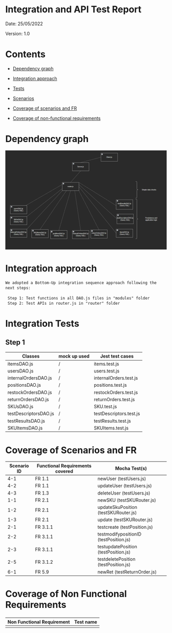 # Integration and API Test Report

Date: 25/05/2022

Version: 1.0

# Contents

- [Dependency graph](#dependency_graph)

- [Integration approach](#integration)

- [Tests](#tests)

- [Scenarios](#scenarios)

- [Coverage of scenarios and FR](#scenario-coverage)
- [Coverage of non-functional requirements](#nfr-coverage)



# Dependency graph 

![Dependency_Graph](docs/DependencyGraph.PNG)
     
# Integration approach
    
    We adopted a Bottom-Up integration sequence approach following the next steps:

     Step 1: Test functions in all DAO.js files in "modules" folder
     Step 2: Test APIs in router.js in "router" folder


#  Integration Tests


## Step 1
| Classes  | mock up used |Jest test cases |
|--|--|--|
|itemsDAO.js|/|items.test.js|
|usersDAO.js|/|users.test.js|
|internalOrdersDAO.js|/|internalOrders.test.js|
|positionsDAO.js|/|positions.test.js|
|restockOrdersDAO.js|/|restockOrders.test.js|
|returnOrdersDAO.js|/|returnOrders.test.js|
|SKUsDAO.js|/|SKU.test.js|
|testDescriptorsDAO.js|/|testDescriptors.test.js|
|testResultsDAO.js|/|testResults.test.js|
|SKUItemsDAO.js|/|SKUItems.test.js|


# Coverage of Scenarios and FR

| Scenario ID | Functional Requirements covered | Mocha  Test(s) | 
| ----------- | ------------------------------- | -------------------------| 
| 4-1         | FR 1.1                          |newUser    (testUsers.js) |             
| 4-2         | FR 1.1                          |updateUser (testUsers.js) |             
| 4-3         | FR 1.3                          |deleteUser (testUsers.js) |           
| 1-1         | FR 2.1                          |newSKU     (testSKURouter.js)              |
| 1-2         | FR 2.1                          |updateSkuPosition    (testSKURouter.js)     |
| 1-3         | FR 2.1                          |update    (testSKURouter.js)     |             
| 2-1         | FR 3.1.1                        |testcreate   (testPosition.js)             | 
| 2-2         | FR 3.1.1                        |testmodifypositionID   (testPosition.js)    |
| 2-3         | FR 3.1.1                        |testupdatePosition    (testPosition.js)     | 
| 2-5         | FR 3.1.2                        |testdeletePosition    (testPosition.js)     | 
| 6-1         | FR 5.9                          |newRet     (testReturnOrder.js)               |


# Coverage of Non Functional Requirements


### 

| Non Functional Requirement | Test name |
| -------------------------- | --------- |
|                            |           |

